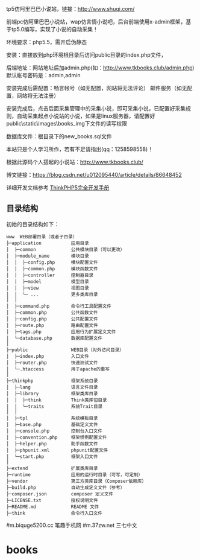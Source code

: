 tp5仿阿里巴巴小说站，链接：http://www.shuqi.com/

前端pc仿阿里巴巴小说站，wap仿言情小说吧，后台前端使用x-admin框架，基于tp5.0编写，实现了小说的自动采集！

环境要求：php5.5，需开启伪静态

安装：直接放到php环境根目录后访问public目录的index.php文件，

后端地址：网站地址后加admin.php(如：http://www.tkbooks.club/admin.php)
默认帐号密码是：admin,admin

安装完成后需配置：畅言帐号（如无配置，网站将无法评论） 邮件服务（如无配置，网站将无法注册）

安装完成后，点击后面采集管理中的采集小说，即可采集小说，已配置好采集规则，自动采集起点小说站的小说，如果是linux服务器，请配置好public\static\images\books_img下文件的读写权限

数据库文件：根目录下的new_books.sql文件

本站只是个人学习所作，若有不足请指出(qq：1258598558)！

根据此源码个人搭起的小说站：http://www.tkbooks.club/

博文链接：https://blog.csdn.net/u012095440/article/details/86648452 

详细开发文档参考 [ThinkPHP5完全开发手册](http://www.kancloud.cn/manual/thinkphp5)

## 目录结构

初始的目录结构如下：

~~~
www  WEB部署目录（或者子目录）
├─application           应用目录
│  ├─common             公共模块目录（可以更改）
│  ├─module_name        模块目录
│  │  ├─config.php      模块配置文件
│  │  ├─common.php      模块函数文件
│  │  ├─controller      控制器目录
│  │  ├─model           模型目录
│  │  ├─view            视图目录
│  │  └─ ...            更多类库目录
│  │
│  ├─command.php        命令行工具配置文件
│  ├─common.php         公共函数文件
│  ├─config.php         公共配置文件
│  ├─route.php          路由配置文件
│  ├─tags.php           应用行为扩展定义文件
│  └─database.php       数据库配置文件
│
├─public                WEB目录（对外访问目录）
│  ├─index.php          入口文件
│  ├─router.php         快速测试文件
│  └─.htaccess          用于apache的重写
│
├─thinkphp              框架系统目录
│  ├─lang               语言文件目录
│  ├─library            框架类库目录
│  │  ├─think           Think类库包目录
│  │  └─traits          系统Trait目录
│  │
│  ├─tpl                系统模板目录
│  ├─base.php           基础定义文件
│  ├─console.php        控制台入口文件
│  ├─convention.php     框架惯例配置文件
│  ├─helper.php         助手函数文件
│  ├─phpunit.xml        phpunit配置文件
│  └─start.php          框架入口文件
│
├─extend                扩展类库目录
├─runtime               应用的运行时目录（可写，可定制）
├─vendor                第三方类库目录（Composer依赖库）
├─build.php             自动生成定义文件（参考）
├─composer.json         composer 定义文件
├─LICENSE.txt           授权说明文件
├─README.md             README 文件
├─think                 命令行入口文件
~~~

#m.biquge5200.cc 笔趣手机网
#m.37zw.net   三七中文
# books
